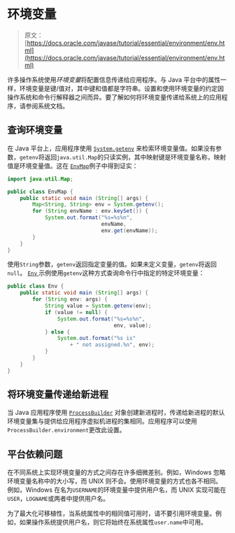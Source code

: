 # 环境变量

> 原文： [https://docs.oracle.com/javase/tutorial/essential/environment/env.html](https://docs.oracle.com/javase/tutorial/essential/environment/env.html)

许多操作系统使用*环境变量*将配置信息传递给应用程序。与 Java 平台中的属性一样，环境变量是键/值对，其中键和值都是字符串。设置和使用环境变量的约定因操作系统和命令行解释器之间而异。要了解如何将环境变量传递给系统上的应用程序，请参阅系统文档。

## 查询环境变量

在 Java 平台上，应用程序使用 [`System.getenv`](https://docs.oracle.com/javase/8/docs/api/java/lang/System.html#getenv--) 来检索环境变量值。如果没有参数，`getenv`将返回`java.util.Map`的只读实例，其中映射键是环境变量名称，映射值是环境变量值。这在 [``EnvMap``](examples/EnvMap.java)例子中得到证实：

```java
import java.util.Map;

public class EnvMap {
    public static void main (String[] args) {
        Map<String, String> env = System.getenv();
        for (String envName : env.keySet()) {
            System.out.format("%s=%s%n",
                              envName,
                              env.get(envName));
        }
    }
}

```

使用`String`参数，`getenv`返回指定变量的值。如果未定义变量，`getenv`将返回`null`。 [``Env`` ](examples/Env.java)示例使用`getenv`这种方式查询命令行中指定的特定环境变量：

```java
public class Env {
    public static void main (String[] args) {
        for (String env: args) {
            String value = System.getenv(env);
            if (value != null) {
                System.out.format("%s=%s%n",
                                  env, value);
            } else {
                System.out.format("%s is"
                    + " not assigned.%n", env);
            }
        }
    }
}

```

## 将环境变量传递给新进程

当 Java 应用程序使用 [`ProcessBuilder`](https://docs.oracle.com/javase/8/docs/api/java/lang/ProcessBuilder.html) 对象创建新进程时，传递给新进程的默认环境变量集与提供给应用程序虚拟机进程的集相同。应用程序可以使用`ProcessBuilder.environment`更改此设置。

## 平台依赖问题

在不同系统上实现环境变量的方式之间存在许多细微差别。例如，Windows 忽略环境变量名称中的大小写，而 UNIX 则不会。使用环境变量的方式也各不相同。例如，Windows 在名为`USERNAME`的环境变量中提供用户名，而 UNIX 实现可能在`USER`，`LOGNAME`或两者中提供用户名。

为了最大化可移植性，当系统属性中的相同值可用时，请不要引用环境变量。例如，如果操作系统提供用户名，则它将始终在系统属性`user.name`中可用。